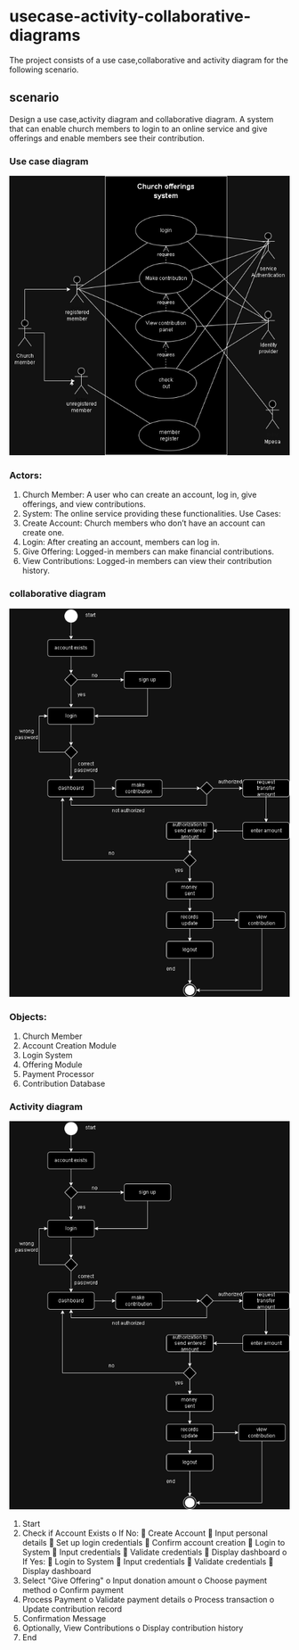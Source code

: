 # usecase-activity-collaborative-diagrams
The project consists of a use case,collaborative and activity diagram for the following scenario.
## scenario
Design a use case,activity diagram and collaborative diagram.
A system that can enable church members to login to an online service and give offerings and enable members see their contribution.
### Use case diagram
![usecase](https://github.com/kayikalvin/usecase-activity-collaborative-diagrams/blob/main/imgs/use%20case.drawio.png)
<br>

### Actors:
1.	Church Member: A user who can create an account, log in, give offerings, and view contributions.
2.	System: The online service providing these functionalities.
Use Cases:
1.	Create Account: Church members who don’t have an account can create one.
2.	Login: After creating an account, members can log in.
3.	Give Offering: Logged-in members can make financial contributions.
4. 	View Contributions: Logged-in members can view their contribution history.

### collaborative diagram
![collaborative](https://github.com/kayikalvin/usecase-activity-collaborative-diagrams/blob/main/imgs/activity.drawio.png)
<br>
### Objects:
1.	Church Member
2.	Account Creation Module
3.	Login System
4.	Offering Module
5.	Payment Processor
6.	Contribution Database


### Activity diagram
![activity](https://github.com/kayikalvin/usecase-activity-collaborative-diagrams/blob/main/imgs/activity.drawio.png)
1.	Start
2.	Check if Account Exists
o	If No:
	Create Account
	Input personal details
	Set up login credentials
	Confirm account creation
	Login to System
	Input credentials
	Validate credentials
	Display dashboard
o	If Yes:
	Login to System
	Input credentials
	Validate credentials
	Display dashboard
3.	Select "Give Offering"
o	Input donation amount
o	Choose payment method
o	Confirm payment
4.	Process Payment
o	Validate payment details
o	Process transaction
o	Update contribution record
5.	Confirmation Message
6.	Optionally, View Contributions
o	Display contribution history
7.	End


